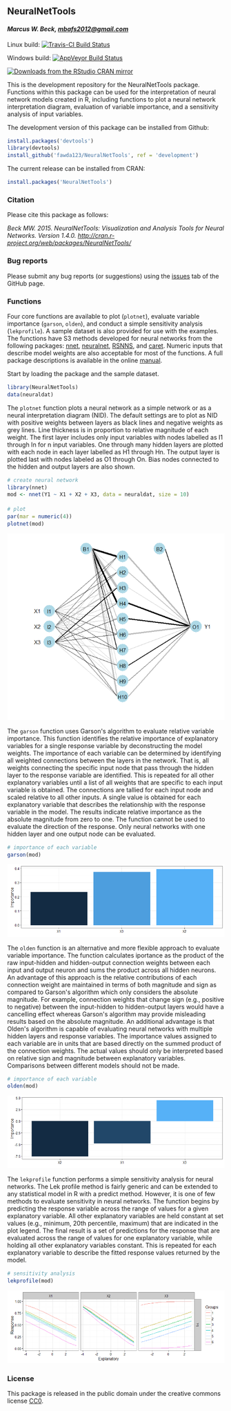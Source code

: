
## NeuralNetTools

#### *Marcus W. Beck, mbafs2012@gmail.com*

Linux build: [![Travis-CI Build Status](http://travis-ci.org/fawda123/NeuralNetTools.png?branch=master)](http://travis-ci.org/fawda123/NeuralNetTools)

Windows build: [![AppVeyor Build Status](http://ci.appveyor.com/api/projects/status/github/fawda123/NeuralNetTools?branch=master)](http://ci.appveyor.com/project/fawda123/NeuralNetTools)

[![Downloads from the RStudio CRAN mirror](http://cranlogs.r-pkg.org/badges/grand-total/NeuralNetTools)](http://cran.rstudio.com/package=NeuralNetTools)

This is the development repository for the NeuralNetTools package.  Functions within this package can be used for the interpretation of neural network models created in R, including functions to plot a neural network interpretation diagram, evaluation of variable importance, and a sensitivity analysis of input variables. 

The development version of this package can be installed from Github:


```r
install.packages('devtools')
library(devtools)
install_github('fawda123/NeuralNetTools', ref = 'development')
```

The current release can be installed from CRAN:


```r
install.packages('NeuralNetTools')
```

### Citation

Please cite this package as follows:

*Beck MW. 2015. NeuralNetTools: Visualization and Analysis Tools for Neural Networks. Version 1.4.0. http://cran.r-project.org/web/packages/NeuralNetTools/*

### Bug reports

Please submit any bug reports (or suggestions) using the [issues](https://github.com/fawda123/NeuralNetTools/issues) tab of the GitHub page.

### Functions



Four core functions are available to plot (`plotnet`), evaluate variable importance (`garson`, `olden`), and conduct a simple sensitivity analysis (`lekprofile`).  A sample dataset is also provided for use with the examples.  The functions have S3 methods developed for neural networks from the following packages: [nnet](http://cran.r-project.org/web/packages/nnet/index.html), [neuralnet](http://cran.r-project.org/web/packages/neuralnet/index.html), [RSNNS](http://cran.r-project.org/web/packages/RSNNS/index.html), and [caret](http://cran.r-project.org/web/packages/caret/index.html).  Numeric inputs that describe model weights are also acceptable for most of the functions. A full package descriptions is available in the online [manual](http://cran.r-project.org/web/packages/NeuralNetTools/NeuralNetTools.pdf).
 
Start by loading the package and the sample dataset.



```r
library(NeuralNetTools)
data(neuraldat)
```

The `plotnet` function plots a neural network as a simple network or as a neural interpretation diagram (NID). The default settings are to plot as NID with positive weights between layers as black lines and negative weights as grey lines. Line thickness is in proportion to relative magnitude of each weight. The first layer includes only input variables with nodes labelled as I1 through In for n input variables. One through many hidden layers are plotted with each node in each layer labelled as H1 through Hn. The output layer is plotted last with nodes labeled as O1 through On. Bias nodes connected to the hidden and output layers are also shown. 


```r
# create neural network
library(nnet)
mod <- nnet(Y1 ~ X1 + X2 + X3, data = neuraldat, size = 10)

# plot
par(mar = numeric(4))
plotnet(mod)
```

![](README_files/figure-html/unnamed-chunk-6-1.png)

The `garson` function uses Garson's algorithm to evaluate relative variable importance. This function identifies the relative importance of explanatory variables for a single response variable by deconstructing the model weights. The importance of each variable can be determined by identifying all weighted connections between the layers in the network. That is, all weights connecting the specific input node that pass through the hidden layer to the response variable are identified. This is repeated for all other explanatory variables until a list of all weights that are specific to each input variable is obtained. The connections are tallied for each input node and scaled relative to all other inputs. A single value is obtained for each explanatory variable that describes the relationship with the response variable in the model. The results indicate relative importance as the absolute magnitude from zero to one.  The function cannot be used to evaluate the direction of the response.  Only neural networks with one hidden layer and one output node can be evaluated.


```r
# importance of each variable
garson(mod)
```

![](README_files/figure-html/unnamed-chunk-7-1.png)

The `olden` function is an alternative and more flexible approach to evaluate variable importance. The function calculates iportance as the product of the raw input-hidden and hidden-output connection weights between each input and output neuron and sums the product across all hidden neurons. An advantage of this approach is the relative contributions of each connection weight are maintained in terms of both magnitude and sign as compared to Garson's algorithm which only considers the absolute magnitude. For example, connection weights that change sign (e.g., positive to negative) between the input-hidden to hidden-output layers would have a cancelling effect whereas Garson's algorithm may provide misleading results based on the absolute magnitude. An additional advantage is that Olden's algorithm is capable of evaluating neural networks with multiple hidden layers and response variables.  The importance values assigned to each variable are in units that are based directly on the summed product of the connection weights. The actual values should only be interpreted based on relative sign and magnitude between explanatory variables. Comparisons between different models should not be made.


```r
# importance of each variable
olden(mod)
```

![](README_files/figure-html/unnamed-chunk-8-1.png)

The `lekprofile` function performs a simple sensitivity analysis for neural networks. The Lek profile method is fairly generic and can be extended to any statistical model in R with a predict method. However, it is one of few methods to evaluate sensitivity in neural networks. The function begins by predicting the response variable across the range of values for a given explanatory variable. All other explanatory variables are held constant at set values (e.g., minimum, 20th percentile, maximum) that are indicated in the plot legend. The final result is a set of predictions for the response that are evaluated across the range of values for one explanatory variable, while holding all other explanatory variables constant. This is repeated for each explanatory variable to describe the fitted response values returned by the model.


```r
# sensitivity analysis
lekprofile(mod)
```

![](README_files/figure-html/unnamed-chunk-9-1.png)

### License

This package is released in the public domain under the creative commons license [CC0](https://tldrlegal.com/license/creative-commons-cc0-1.0-universal). 
